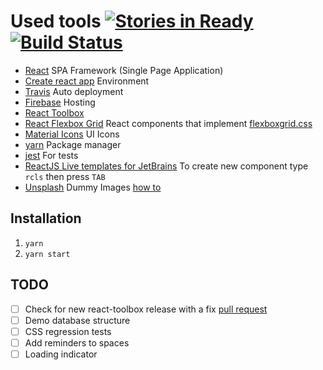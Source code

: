 # Used tools [![Stories in Ready](https://badge.waffle.io/FDiskas/tlate.png?label=ready&title=Ready)](https://waffle.io/FDiskas/tlate) [![Build Status](https://travis-ci.org/FDiskas/tlate.svg?branch=master)](https://travis-ci.org/FDiskas/tlate)
* [React](https://facebook.github.io/react) SPA Framework (Single Page Application)
* [Create react app](https://github.com/facebookincubator/create-react-app) Environment
* [Travis](https://travis-ci.org) Auto deployment
* [Firebase](https://firebase.google.com) Hosting
* [React Toolbox](http://react-toolbox.com)
* [React Flexbox Grid](https://github.com/roylee0704/react-flexbox-grid) React components that implement [flexboxgrid.css](https://github.com/kristoferjoseph/flexboxgrid)
* [Material Icons](https://github.com/google/material-design-icons/tree/master/iconfont) UI Icons
* [yarn](https://yarnpkg.com) Package manager
* [jest](https://facebook.github.io/jest/) For tests
* [ReactJS Live templates for JetBrains](https://github.com/geochatz/phpstorm-reactjs)
  To create new component type `rcls` then press `TAB`
* [Unsplash](https://unsplash.it/images) Dummy Images [how to](http://designinstruct.com/tutorial/howto-image-placeholders/)

## Installation
1. `yarn`
1. `yarn start`

## TODO
* [ ] Check for new react-toolbox release with a fix [pull request](https://github.com/react-toolbox/react-toolbox/pull/1321)
* [ ] Demo database structure
* [ ] CSS regression tests
* [ ] Add reminders to spaces
* [ ] Loading indicator
